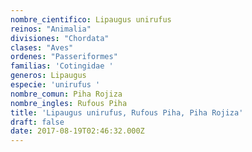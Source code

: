 ```yaml
---
nombre_cientifico: Lipaugus unirufus
reinos: "Animalia"
divisiones: "Chordata"
clases: "Aves"
ordenes: "Passeriformes"
familias: 'Cotingidae '
generos: Lipaugus
especie: 'unirufus '
nombre_comun: Piha Rojiza
nombre_ingles: Rufous Piha
title: 'Lipaugus unirufus, Rufous Piha, Piha Rojiza'
draft: false
date: 2017-08-19T02:46:32.000Z
---
```


